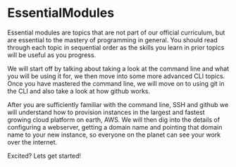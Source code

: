 # EssentialModules
Essential modules are topics that are not part of our official curriculum, but are essential to the mastery of programming in general. 
You should read through each topic in sequential order as the skills you learn in prior topics will be useful as you progress. 

We will start off by talking about taking a look at the command line and what you will be using it for, we then move into some more advanced CLI topics. 
Once you have mastered the command line, we will move on to using git in the CLI and also take a look at how github works. 

After you are sufficiently familiar with the command line, SSH and github we will understand how to provision instances in the largest and fastest growing cloud platform on earth, AWS.
We will then dig into the details of configuring a webserver, getting a domain name and pointing that domain name to your new instance, so everyone on the planet can see your work over the internet. 

Excited? Lets get started!
